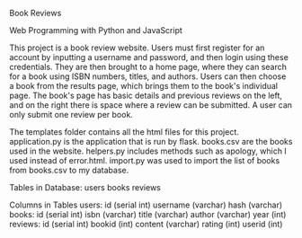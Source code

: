 Book Reviews

Web Programming with Python and JavaScript

This project is a book review website. Users must first register for an account by inputting a username and password, and then login using these credentials. They are then brought to a home page, where they can search for a book using ISBN numbers, titles, and authors. Users can then choose a book from the results page, which brings them to the book's individual page. The book's page has basic details and previous reviews on the left, and on the right there is space where a review can be submitted. A user can only submit one review per book.

The templates folder contains all the html files for this project. application.py is the application that is run by flask. books.csv are the books used in the website. helpers.py includes methods such as apology, which I used instead of error.html. import.py was used to import the list of books from books.csv to my database.

Tables in Database:
users
books
reviews

Columns in Tables
  users:
    id (serial int)
    username (varchar)
    hash (varchar)
  books:
    id (serial int)
    isbn (varchar)
    title (varchar)
    author (varchar)
    year (int)
  reviews:
    id (serial int)
    bookid (int)
    content (varchar)
    rating (int)
    userid (int)
